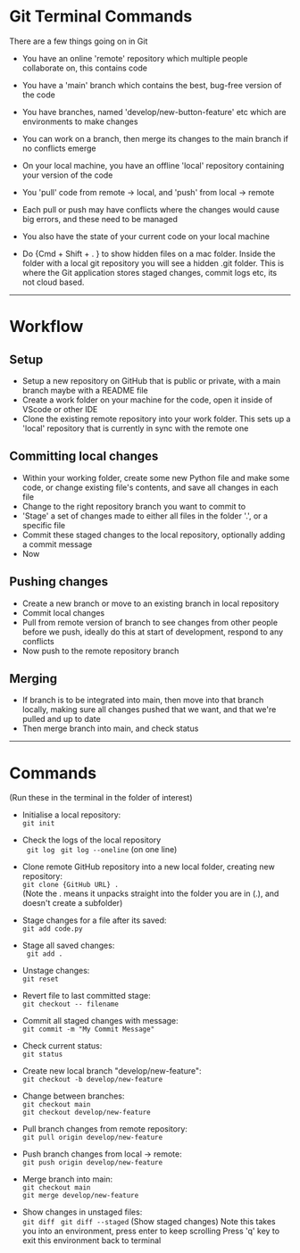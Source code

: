 # Git Terminal Commands

There are a few things going on in Git
- You have an online 'remote' repository which multiple people collaborate on, this contains code
- You have a 'main' branch which contains the best, bug-free version of the code
- You have branches, named 'develop/new-button-feature' etc which are environments to make changes
- You can work on a branch, then merge its changes to the main branch if no conflicts emerge
- On your local machine, you have an offline 'local' repository containing your version of the code
- You 'pull' code from remote -> local, and 'push' from local -> remote
- Each pull or push may have conflicts where the changes would cause big errors, and these need to be managed
- You also have the state of your current code on your local machine

- Do {Cmd + Shift + . } to show hidden files on a mac folder. Inside the folder with a local git repository you will see a hidden .git folder. This is where the Git application stores staged changes, commit logs etc, its not cloud based.


---------------------------------------
# Workflow

Setup
-----

- Setup a new repository on GitHub that is public or private, with a main branch maybe with a README file
- Create a work folder on your machine for the code, open it inside of VScode or other IDE
- Clone the existing remote repository into your work folder. This sets up a 'local' repository that is currently in sync with the remote one

Committing local changes
-----

- Within your working folder, create some new Python file and make some code, or change existing file's contents, and save all changes in each file
- Change to the right repository branch you want to commit to
- 'Stage' a set of changes made to either all files in the folder '.', or a specific file
- Commit these staged changes to the local repository, optionally adding a commit message
- Now 

Pushing changes
--------

- Create a new branch or move to an existing branch in local repository
- Commit local changes
- Pull from remote version of branch to see changes from other people before we push, ideally do this at start of development, respond to any conflicts
- Now push to the remote repository branch

Merging
------

- If branch is to be integrated into main, then move into that branch locally, making sure all changes pushed that we want, and that we're pulled and up to date
- Then merge branch into main, and check status

----------------------------------------

# Commands
(Run these in the terminal in the folder of interest)

- Initialise a local repository: \
```git init```

- Check the logs of the local repository \
``` git log```
``` git log --oneline``` (on one line)

- Clone remote GitHub repository into a new local folder, creating new repository: \
```git clone {GitHub URL} .``` \
(Note the . means it unpacks straight into the folder you are in (.), and doesn't create a subfolder)

- Stage changes for a file after its saved:\
```git add code.py```

- Stage all saved changes: \
``` git add .```

- Unstage changes: \
``` git reset ```

- Revert file to last committed stage: \
``` git checkout -- filename ```

- Commit all staged changes with message: \
```git commit -m "My Commit Message"```

- Check current status: \
```git status ```

- Create new local branch "develop/new-feature":\
``` git checkout -b develop/new-feature ```

- Change between branches: \
``` git checkout main ``` \
``` git checkout develop/new-feature ```

- Pull branch changes from remote repository: \
``` git pull origin develop/new-feature ```

- Push branch changes from local -> remote: \
``` git push origin develop/new-feature ```

- Merge branch into main: \
``` git checkout main ``` \
``` git merge develop/new-feature ```

- Show changes in unstaged files: \
``` git diff ```
``` git diff --staged``` (Show staged changes)
Note this takes you into an environment, press enter to keep scrolling
Press 'q' key to exit this environment back to terminal


